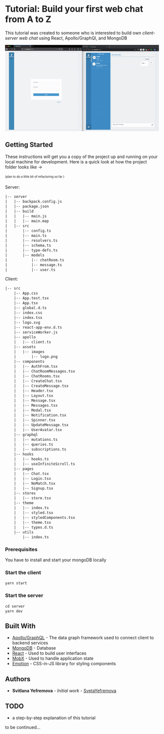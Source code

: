 # Tutorial: Build your first web chat from A to Z

This tutorial was created to someone who is interested to build own *client-server web chat* using React, Apollo/GraphQl, and MongoDB

![](chat.gif)

## Getting Started
These instructions will get you a copy of the project up and running on your local machine for development. Here is a quick look at how the project folder looks like ->

<sub><sup>(plan to do a little bit of refactoring so far )</sup></sub>

Server:

    |-- server
    |   |-- backpack.config.js
    |   |-- package.json
    |   |-- build
    |   |   |-- main.js
    |   |   |-- main.map
    |   |-- src
    |       |-- config.ts
    |       |-- main.ts
    |       |-- resolvers.ts
    |       |-- schema.ts
    |       |-- type-defs.ts
    |       |-- models
    |           |-- chatRoom.ts
    |           |-- message.ts
    |           |-- user.ts

Client: 

    |-- src
        |-- App.css
        |-- App.test.tsx
        |-- App.tsx
        |-- global.d.ts
        |-- index.css
        |-- index.tsx
        |-- logo.svg
        |-- react-app-env.d.ts
        |-- serviceWorker.js
        |-- apollo
        |   |-- client.ts
        |-- assets
        |   |-- images
        |       |-- logo.png
        |-- components
        |   |-- AuthFrom.tsx
        |   |-- ChatRoomMessages.tsx
        |   |-- ChatRooms.tsx
        |   |-- CreateChat.tsx
        |   |-- CreateMessage.tsx
        |   |-- Header.tsx
        |   |-- Layout.tsx
        |   |-- Message.tsx
        |   |-- Messages.tsx
        |   |-- Modal.tsx
        |   |-- Notification.tsx
        |   |-- Spinner.tsx
        |   |-- UpdateMessage.tsx
        |   |-- UserAvatar.tsx
        |-- graphql
        |   |-- mutations.ts
        |   |-- queries.ts
        |   |-- subscriptions.ts
        |-- hooks
        |   |-- hooks.ts
        |   |-- useInfiniteScroll.ts
        |-- pages
        |   |-- Chat.tsx
        |   |-- Login.tsx
        |   |-- NoMatch.tsx
        |   |-- Signup.tsx
        |-- stores
        |   |-- store.tsx
        |-- theme
        |   |-- index.ts
        |   |-- styled.tsx
        |   |-- styledComponents.tsx
        |   |-- theme.tsx
        |   |-- types.d.ts
        |-- utils
            |-- index.ts

### Prerequisites

You have to install and start your mongoDB locally

### Start the client
```
yarn start
```

### Start the server
```
cd server
yarn dev
```

## Built With

* [Apollo/GraphQL](https://www.apollographql.com/docs/) - The data graph framework used to connect client to backend services
* [MongoDB](https://www.mongodb.com/what-is-mongodb) - Database 
* [React](https://reactjs.org/docs/getting-started.html) - Used to build user interfaces
* [MobX](https://mobx-react.js.org/) - Used to handle application state
* [Emotion](https://emotion.sh/docs/introduction) - CSS-in-JS library for styling components

## Authors

* **Svitlana Yefremova** - *Initial work* - [SvetaYefremova](https://github.com/svetayefremova)

## TODO
* a step-by-step explanation of this tutorial

to be continued...